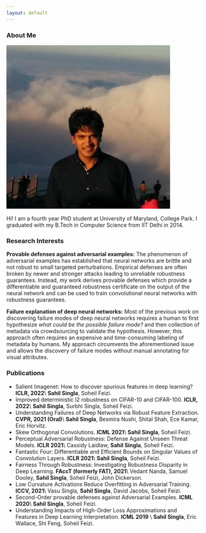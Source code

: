 ```yaml
---
layout: default
---
```



### About Me

<img class="profile-picture" src="profile.jpg">

Hi! I am a fourth year PhD student at University of Maryland, College Park. I graduated with my B.Tech in Computer Science from IIT Delhi in 2014. 

### Research Interests

**Provable defenses against adversarial examples:** The phenomenon of adversarial examples has established that neural networks are brittle and not robust to small targeted perturbations. Empirical defenses are often broken by newer and stronger attacks leading to unreliable robustness guarantees. Instead, my work derives provable defenses which provide a differentiable and guaranteed robustness certificate on the output of the neural network and can be used to train convolutional neural networks with robustness guarantees.

**Failure explanation of deep neural networks:** Most of the previous work on discovering failure modes of deep neural networks requires a human to first hypothesize *what could be the possible failure mode?* and then collection of metadata via crowdsourcing to validate the hypothesis. However, this approach often requires an expensive and time-consuming labeling of metadata by humans. My approach circumvents the aforementioned issue and allows the discovery of failure modes without manual annotating for visual attributes.


### Publications

* Salient Imagenet: How to discover spurious features in deep learning? **ICLR, 2022**\\
**Sahil Singla**, Soheil Feizi.
* Improved deterministic l2 robustness on CIFAR-10 and CIFAR-100. **ICLR, 2022**\\
**Sahil Singla**, Surbhi Singla, Soheil Feizi. 
* Understanding Failures of Deep Networks via Robust Feature Extraction. **CVPR, 2021 (Oral)**\\
**Sahil Singla**, Besmira Nushi, Shital Shah, Ece Kamar, Eric Horvitz.
* Skew Orthogonal Convolutions. **ICML 2021**\\
**Sahil Singla**, Soheil Feizi. 
* Perceptual Adversarial Robustness: Defense Against Unseen Threat Models. **ICLR 2021**\\
Cassidy Laidlaw, **Sahil Singla**, Soheil Feizi. 
* Fantastic Four: Differentiable and Efficient Bounds on Singular Values of Convolution Layers. **ICLR 2021**\\
**Sahil Singla**, Soheil Feizi. 
* Fairness Through Robustness: Investigating Robustness Disparity in Deep Learning. **FAccT (formerly FAT), 2021**\\
Vedant Nanda, Samuel Dooley, **Sahil Singla**, Soheil Feizi, John Dickerson.
* Low Curvature Activations Reduce Overfitting in Adversarial Training. **ICCV, 2021**\\
Vasu Singla, **Sahil Singla**, David Jacobs, Soheil Feizi.
* Second-Order provable defenses against Adversarial Examples. **ICML 2020**\\
**Sahil Singla**, Soheil Feizi. 
* Understanding Impacts of High-Order Loss Approximations and Features in Deep Learning Interpretation. **ICML 2019** \\
**Sahil Singla**, Eric Wallace, Shi Feng, Soheil Feizi.
